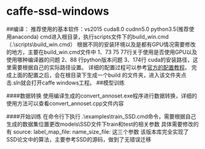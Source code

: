 # caffe-ssd-windows

##编译：
    推荐使用的基本软件：vs2015 cuda8.0 cudnn5.0 python3.5(推荐使用anaconda) 
    cmd进入根目录，执行scripts文件下的build_win.cmd（.\scripts\build_win.cmd）
    根据不同的安装环境以及是都有GPU情况需要修改的地方，主要在build_win.cmd文件中
    1、73 75 77行关于使用是否使用GPU以及使用哪种编译器的问题
    2、88 行python版本问题
    3、174行 cuda的安装路径，这里需要根据自己的实际路径设置。
    详细的配置过程可以参考[官方的配置教程](https://github.com/BVLC/caffe/tree/windows)。
    完成上面的配置之后，会在根目录下生成一个build 的文件夹，进入该文件夹点击.sln就会打开caffe windows工程。
##模型训练

####数据转换
    使用编译生成的convert_annoset.exe程序进行数据转换，详细的使用方法可以查看convert_annoset.cpp文件内容
    
####开始训练
    在命令行下执行 .\examples\train_SSD.cmd命令，需要根据自己生成的数据集位置更改models\SSD文件下train和test的相关参数
    具体需要修改的有 source:  label_map_file: name_size_file: 这三个参数
该版本库完全实现了SSD论文中的算法，主要参考SSD的源码，做到了无错误迁移

